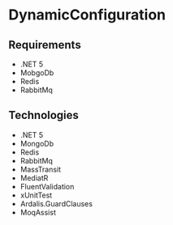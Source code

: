 # DynamicConfiguration

## Requirements

- .NET 5
- MobgoDb
- Redis
- RabbitMq

## Technologies

- .NET 5
- MongoDb
- Redis
- RabbitMq
- MassTransit
- MediatR
- FluentValidation
- xUnitTest
- Ardalis.GuardClauses
- MoqAssist
